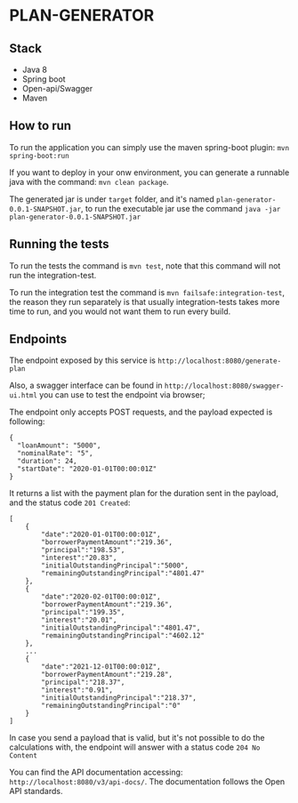 # PLAN-GENERATOR

## Stack
* Java 8
* Spring boot
* Open-api/Swagger
* Maven

## How to run
To run the application you can simply use the maven spring-boot plugin: `mvn spring-boot:run`

If you want to deploy in your onw environment, you can generate a runnable java with the command: `mvn clean package`.

The generated jar is under `target` folder, and it's named `plan-generator-0.0.1-SNAPSHOT.jar`, to run the executable jar use the command `java -jar plan-generator-0.0.1-SNAPSHOT.jar`

## Running the tests
To run the tests the command is `mvn test`, note that this command will not run the integration-test.

To run the integration test the command is `mvn failsafe:integration-test`, the reason they run separately is that usually integration-tests takes more time to run, and you would not want them to run every build.

## Endpoints
The endpoint exposed by this service is `http://localhost:8080/generate-plan`

Also, a swagger interface can be found in `http://localhost:8080/swagger-ui.html` you can use to test the endpoint via browser;

The endpoint only accepts POST requests, and the payload expected is following:
```
{
  "loanAmount": "5000",
  "nominalRate": "5",
  "duration": 24,
  "startDate": "2020-01-01T00:00:01Z"
}
```

It returns a list with the payment plan for the duration sent in the payload, and the status code `201 Created`:
```
[
    {
        "date":"2020-01-01T00:00:01Z",
        "borrowerPaymentAmount":"219.36",
        "principal":"198.53",
        "interest":"20.83",
        "initialOutstandingPrincipal":"5000",
        "remainingOutstandingPrincipal":"4801.47"
    },
    {
        "date":"2020-02-01T00:00:01Z",
        "borrowerPaymentAmount":"219.36",
        "principal":"199.35",
        "interest":"20.01",
        "initialOutstandingPrincipal":"4801.47",
        "remainingOutstandingPrincipal":"4602.12"
    },
    ...
    {
        "date":"2021-12-01T00:00:01Z",
        "borrowerPaymentAmount":"219.28",
        "principal":"218.37",
        "interest":"0.91",
        "initialOutstandingPrincipal":"218.37",
        "remainingOutstandingPrincipal":"0"
    }
]
```

In case you send a payload that is valid, but it's not possible to do the calculations with, the endpoint will answer with a status code `204 No Content`

You can find the API documentation accessing: `http://localhost:8080/v3/api-docs/`. The documentation follows the Open API standards.